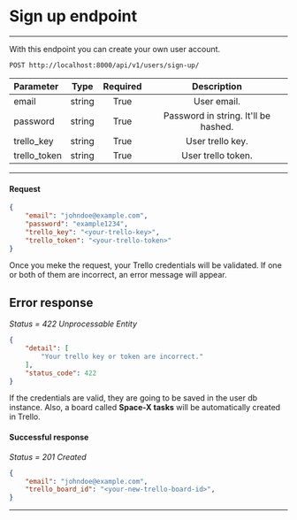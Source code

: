# Sign up endpoint
---

With this endpoint you can create your own user account.

`POST http://localhost:8000/api/v1/users/sign-up/`

| Parameter             | Type   | Required | Description                           |
| :---                  | :---:  | :---:    | :---:                                 |
| email                 | string | True     | User email.                           |
| password              | string | True     | Password in string. It'll be hashed.  |
| trello_key            | string | True     | User trello key.                      |
| trello_token          | string | True     | User trello token.                    |

---

#### Request

```json
{
    "email": "johndoe@example.com",
    "password": "example1234",
    "trello_key": "<your-trello-key>",
    "trello_token": "<your-trello-token>"
}
```

Once you meke the request, your Trello credentials will be validated. If one or both of them are incorrect, an error message will appear.

## Error response

*Status = 422 Unprocessable Entity*
```json
{
    "detail": [
        "Your trello key or token are incorrect."
    ],
    "status_code": 422
}
```

If the credentials are valid, they are going to be saved in the user db instance. Also, a board called **Space-X tasks** will be automatically created in Trello.

#### Successful response

*Status = 201 Created*
```json
{
    "email": "johndoe@example.com",
    "trello_board_id": "<your-new-trello-board-id>",
}
```
---